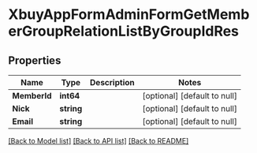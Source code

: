 # XbuyAppFormAdminFormGetMemberGroupRelationListByGroupIdRes

## Properties
Name | Type | Description | Notes
------------ | ------------- | ------------- | -------------
**MemberId** | **int64** |  | [optional] [default to null]
**Nick** | **string** |  | [optional] [default to null]
**Email** | **string** |  | [optional] [default to null]

[[Back to Model list]](../README.md#documentation-for-models) [[Back to API list]](../README.md#documentation-for-api-endpoints) [[Back to README]](../README.md)

